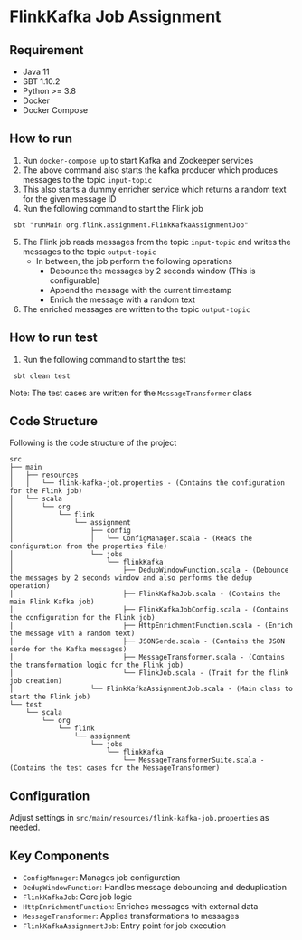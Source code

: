 # FlinkKafka Job Assignment

## Requirement
- Java 11
- SBT 1.10.2
- Python >= 3.8
- Docker
- Docker Compose

## How to run
1. Run `docker-compose up` to start Kafka and Zookeeper services
2. The above command also starts the kafka producer which produces messages to the topic `input-topic`
3. This also starts a dummy enricher service which returns a random text for the given message ID
4. Run the following command to start the Flink job
```shell
 sbt "runMain org.flink.assignment.FlinkKafkaAssignmentJob"
```
5. The Flink job reads messages from the topic `input-topic` and writes the messages to the topic `output-topic`
    - In between, the job perform the following operations
        - Debounce the messages by 2 seconds window (This is configurable)
        - Append the message with the current timestamp
        - Enrich the message with a random text
6. The enriched messages are written to the topic `output-topic`

## How to run test
1. Run the following command to start the test
```shell
 sbt clean test
```
Note: The test cases are written for the `MessageTransformer` class

## Code Structure
Following is the code structure of the project
```
src
├── main
│   ├── resources
│   │   └── flink-kafka-job.properties - (Contains the configuration for the Flink job)
│   └── scala
│       └── org
│           └── flink
│               └── assignment
│                   ├── config
│                   │   └── ConfigManager.scala - (Reads the configuration from the properties file)
│                   └── jobs
│                       └── flinkKafka
│                           ├── DedupWindowFunction.scala - (Debounce the messages by 2 seconds window and also performs the dedup operation)
│                           ├── FlinkKafkaJob.scala - (Contains the main Flink Kafka job)
│                           ├── FlinkKafkaJobConfig.scala - (Contains the configuration for the Flink job)
│                           ├── HttpEnrichmentFunction.scala - (Enrich the message with a random text)
│                           ├── JSONSerde.scala - (Contains the JSON serde for the Kafka messages)
│                           ├── MessageTransformer.scala - (Contains the transformation logic for the Flink job)
│                           └── FlinkJob.scala - (Trait for the flink job creation)
│                   └── FlinkKafkaAssignmentJob.scala - (Main class to start the Flink job)
└── test
    └── scala
        └── org
            └── flink
                └── assignment
                    └── jobs
                        └── flinkKafka
                            └── MessageTransformerSuite.scala - (Contains the test cases for the MessageTransformer)
```

## Configuration
Adjust settings in `src/main/resources/flink-kafka-job.properties` as needed.

## Key Components
- `ConfigManager`: Manages job configuration
- `DedupWindowFunction`: Handles message debouncing and deduplication
- `FlinkKafkaJob`: Core job logic
- `HttpEnrichmentFunction`: Enriches messages with external data
- `MessageTransformer`: Applies transformations to messages
- `FlinkKafkaAssignmentJob`: Entry point for job execution